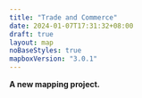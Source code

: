 ```yaml
---
title: "Trade and Commerce"
date: 2024-01-07T17:31:32+08:00
draft: true
layout: map
noBaseStyles: true
mapboxVersion: "3.0.1"
---
```


**A new mapping project.**